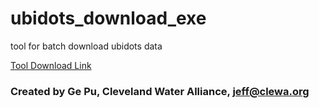 # ubidots_download_exe
tool for batch download ubidots data

[Tool Download Link](https://github.com/gp86041/ubidots_download_exe/blob/main/retrive_data.exe)

### Created by Ge Pu, Cleveland Water Alliance, jeff@clewa.org
